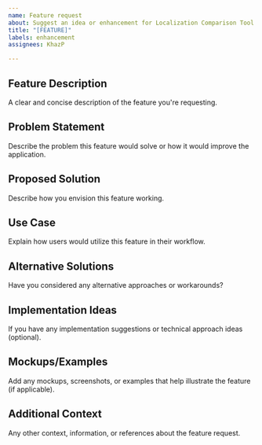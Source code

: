 ```yaml
---
name: Feature request
about: Suggest an idea or enhancement for Localization Comparison Tool
title: "[FEATURE]"
labels: enhancement
assignees: KhazP

---
```


## Feature Description
A clear and concise description of the feature you're requesting.

## Problem Statement
Describe the problem this feature would solve or how it would improve the application.

## Proposed Solution
Describe how you envision this feature working.

## Use Case
Explain how users would utilize this feature in their workflow.

## Alternative Solutions
Have you considered any alternative approaches or workarounds?

## Implementation Ideas
If you have any implementation suggestions or technical approach ideas (optional).

## Mockups/Examples
Add any mockups, screenshots, or examples that help illustrate the feature (if applicable).

## Additional Context
Any other context, information, or references about the feature request.
